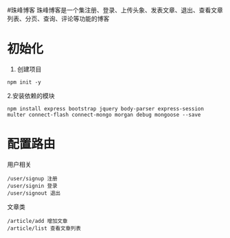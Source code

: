 #珠峰博客
珠峰博客是一个集注册、登录、上传头象、发表文章、退出、查看文章列表、分页、查询、评论等功能的博客

# 初始化
1. 创建项目
```
npm init -y
```

2.安装依赖的模块
```
npm install express bootstrap jquery body-parser express-session multer connect-flash connect-mongo morgan debug mongoose --save
```

# 配置路由
用户相关
```
/user/signup 注册
/user/signin 登录
/user/signout 退出
```
文章类
```
/article/add 增加文章
/article/list 查看文章列表
```



